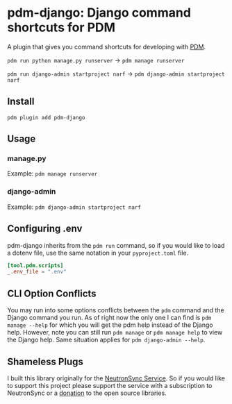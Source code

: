 # pdm-django: Django command shortcuts for PDM

A plugin that gives you command shortcuts for developing with [PDM](https://pdm.fming.dev/).

`pdm run python manage.py runserver` -> `pdm manage runserver`

`pdm run django-admin startproject narf` -> `pdm django-admin startproject narf`

## Install

`pdm plugin add pdm-django`

## Usage

### manage.py

Example: `pdm manage runserver`

### django-admin

Example: `pdm django-admin startproject narf`

## Configuring .env

pdm-django inherits from the `pdm run` command, so if you would like to load a dotenv file, use the same notation in your `pyproject.toml` file.

```toml
[tool.pdm.scripts]
_.env_file = ".env"
```

## CLI Option Conflicts

You may run into some options conflicts between the `pdm` command and the Django command you run. As of right now the only one I can find is `pdm manage --help` for which you will get the pdm help instead of the Django help. However, note you can still run `pdm manage` or `pdm manage help` to view the Django help. Same situation applies for `pdm django-admin --help`.

## Shameless Plugs

I built this library originally for the [NeutronSync Service](https://www.neutronsync.com/). So if you would like to support this project please support the service with a subscription to NeutronSync or a [donation](https://github.com/sponsors/neutron-sync) to the open source libraries.
